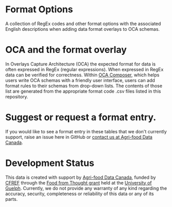 # Format Options
A collection of RegEx codes and other format options with the associated English descriptions when adding data format overlays to OCA schemas.

# OCA and the format overlay

In Overlays Capture Architecture (OCA) the expected format for data is often expressed in RegEx (regular expressions). When expressed in RegEx data can be verified for correctness. Within [OCA Composer](https://www.semanticengine.org), which helps users write OCA schemas with a friendly user interface, users can add format rules to their schemas from drop-down lists. The contents of those list are generated from the appropriate format code .csv files listed in this repository.

# Suggest or request a format entry.

If you would like to see a format entry in these tables that we don't currently support, raise an issue here in GitHub or [contact us at Agri-food Data Canada](https://agrifooddatacanada.ca/contact-us/).

# Development Status

This data is created with support by [Agri-food Data Canada](https://agrifooddatacanada.ca/), funded by [CFREF](https://www.cfref-apogee.gc.ca/) through the [Food from Thought grant](https://foodfromthought.ca/) held at the [University of Guelph](https://www.uoguelph.ca/). Currently, we do not provide any warranty of any kind regarding the accuracy, security, completeness or reliability of this data or any of its parts.

